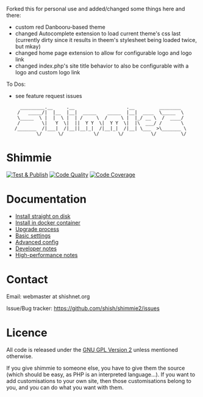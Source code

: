 Forked this for personal use and added/changed some things here and there:
- custom red Danbooru-based theme
- changed Autocomplete extension to load current theme's css last (currently dirty since it results in theem's stylesheet being loaded twice, but mkay)
- changed home page extension to allow for configurable logo and logo link
- changed index.php's site title behavior to also be configurable with a logo and custom logo link

To Dos:
- see feature request issues

```
     _________.__     .__                   .__         ________
    /   _____/|  |__  |__|  _____    _____  |__|  ____  \_____  \
    \_____  \ |  |  \ |  | /     \  /     \ |  |_/ __ \  /  ____/
    /        \|   Y  \|  ||  Y Y  \|  Y Y  \|  |\  ___/ /       \
   /_______  /|___|  /|__||__|_|  /|__|_|  /|__| \___  >\_______ \
           \/      \/           \/       \/          \/         \/

```

# Shimmie

[![Test & Publish](https://github.com/shish/shimmie2/workflows/Test%20&%20Publish/badge.svg)](https://github.com/shish/shimmie2/actions)
[![Code Quality](https://scrutinizer-ci.com/g/shish/shimmie2/badges/quality-score.png?b=master)](https://scrutinizer-ci.com/g/shish/shimmie2/?branch=master)
[![Code Coverage](https://scrutinizer-ci.com/g/shish/shimmie2/badges/coverage.png?b=master)](https://scrutinizer-ci.com/g/shish/shimmie2/?branch=master)


# Documentation

* [Install straight on disk](https://github.com/shish/shimmie2/wiki/Install)
* [Install in docker container](https://github.com/shish/shimmie2/wiki/Docker)
* [Upgrade process](https://github.com/shish/shimmie2/wiki/Upgrade)
* [Basic settings](https://github.com/shish/shimmie2/wiki/Settings)
* [Advanced config](https://github.com/shish/shimmie2/wiki/Advanced-Config)
* [Developer notes](https://github.com/shish/shimmie2/wiki/Development-Info)
* [High-performance notes](https://github.com/shish/shimmie2/wiki/Performance)


# Contact

Email: webmaster at shishnet.org

Issue/Bug tracker: https://github.com/shish/shimmie2/issues


# Licence

All code is released under the [GNU GPL Version 2](https://www.gnu.org/licenses/gpl-2.0.html) unless mentioned otherwise.

If you give shimmie to someone else, you have to give them the source (which
should be easy, as PHP is an interpreted language...). If you want to add
customisations to your own site, then those customisations belong to you,
and you can do what you want with them.
